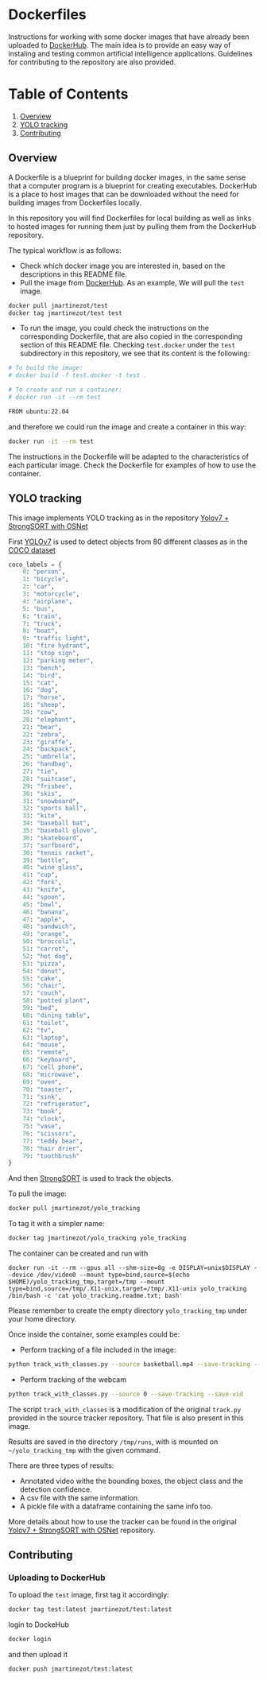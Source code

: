 # Dockerfiles

Instructions for working with some docker images that have already been uploaded to [DockerHub](https://hub.docker.com/search?q=jmartinezot). The main idea is to provide an easy way of instaling and testing common artificial intelligence applications. Guidelines for contributing to the repository are also provided.

# Table of Contents
1. [Overview](#Overview)
2. [YOLO tracking](#YOLO_tracking)
3. [Contributing](#Contributing)

## Overview

A Dockerfile is a blueprint for building docker images, in the same sense that a computer program is a blueprint for creating executables. DockerHub is a place to host images that can be downloaded without the need for building images from Dockerfiles locally.

In this repository you will find Dockerfiles for local building as well as links to hosted images for running them just by pulling them from the DockerHub repository.

The typical workflow is as follows:

* Check which docker image you are interested in, based on the descriptions in this README file.
* Pull the image from [DockerHub](https://hub.docker.com/search?q=jmartinezot). As an example, We will pull the `test` image.
```bash
docker pull jmartinezot/test
docker tag jmartinezot/test test
```
* To run the image, you could check the instructions on the corresponding Dockerfile, that are also copied in the corresponding section of this README file. Checking `test.docker` under the `test` subdirectory in this repository, we see that its content is the following:

```bash
# To build the image:
# docker build -f test.docker -t test .

# To create and run a container:
# docker run -it --rm test

FROM ubuntu:22.04
```

and therefore we could run the image and create a container in this way:

```bash
docker run -it --rm test
```

The instructions in the Dockerfile will be adapted to the characteristics of each particular image. Check the Dockerfile for examples of how to use the container.

## YOLO tracking

This image implements YOLO tracking as in the repository [Yolov7 + StrongSORT with OSNet](https://github.com/mikel-brostrom/Yolov7_StrongSORT_OSNet)

First [YOLOv7](https://github.com/WongKinYiu/yolov7) is used to detect objects from 80 different classes as in the [COCO dataset](https://cocodataset.org)

```python
coco_labels = {
    0: "person",
    1: "bicycle",
    2: "car",
    3: "motorcycle",
    4: "airplane",
    5: "bus",
    6: "train",
    7: "truck",
    8: "boat",
    9: "traffic light",
    10: "fire hydrant",
    11: "stop sign",
    12: "parking meter",
    13: "bench",
    14: "bird",
    15: "cat",
    16: "dog",
    17: "horse",
    18: "sheep",
    19: "cow",
    20: "elephant",
    21: "bear",
    22: "zebra",
    23: "giraffe",
    24: "backpack",
    25: "umbrella",
    26: "handbag",
    27: "tie",
    28: "suitcase",
    29: "frisbee",
    30: "skis",
    31: "snowboard",
    32: "sports ball",
    33: "kite",
    34: "baseball bat",
    35: "baseball glove",
    36: "skateboard",
    37: "surfboard",
    38: "tennis racket",
    39: "bottle",
    40: "wine glass",
    41: "cup",
    42: "fork",
    43: "knife",
    44: "spoon",
    45: "bowl",
    46: "banana",
    47: "apple",
    48: "sandwich",
    49: "orange",
    50: "broccoli",
    51: "carrot",
    52: "hot dog",
    53: "pizza",
    54: "donut",
    55: "cake",
    56: "chair",
    57: "couch",
    58: "potted plant",
    59: "bed",
    60: "dining table",
    61: "toilet",
    62: "tv",
    63: "laptop",
    64: "mouse",
    65: "remote",
    66: "keyboard",
    67: "cell phone",
    68: "microwave",
    69: "oven",
    70: "toaster",
    71: "sink",
    72: "refrigerator",
    73: "book",
    74: "clock",
    75: "vase",
    76: "scissors",
    77: "teddy bear",
    78: "hair drier",
    79: "toothbrush"
}
```
And then [StrongSORT](https://github.com/dyhBUPT/StrongSORT) is used to track the objects.

To pull the image:

```bash
docker pull jmartinezot/yolo_tracking
```
To tag it with a simpler name:

```bash
docker tag jmartinezot/yolo_tracking yolo_tracking
```

The container can be created and run with 

```
docker run -it --rm --gpus all --shm-size=8g -e DISPLAY=unix$DISPLAY --device /dev/video0 --mount type=bind,source=$(echo $HOME)/yolo_tracking_tmp,target=/tmp --mount type=bind,source=/tmp/.X11-unix,target=/tmp/.X11-unix yolo_tracking /bin/bash -c 'cat yolo_tracking.readme.txt; bash'
```

Please remember to create the empty directory `yolo_tracking_tmp` under your home directory.

Once inside the container, some examples could be:
* Perform tracking of a file included in the image: 
```bash
python track_with_classes.py --source basketball.mp4 --save-tracking --save-vid
```
* Perform tracking of the webcam
```bash
python track_with_classes.py --source 0 --save-tracking --save-vid
```

The script `track_with_classes` is a modification of the original `track.py` provided in the source tracker repository. That file is also present in this image.

Results are saved in the directory `/tmp/runs`, with is mounted on `~/yolo_tracking_tmp` with the given command.

There are three types of results:

* Annotated video withe the bounding boxes, the object class and the detection confidence.
* A csv file with the same information.
* A pickle file with a dataframe containing the same info too.

More details about how to use the tracker can be found in the original [Yolov7 + StrongSORT with OSNet](https://github.com/mikel-brostrom/Yolov7_StrongSORT_OSNet) repository. 


## Contributing

### Uploading to DockerHub

To upload the `test` image, first tag it accordingly:

```bash
docker tag test:latest jmartinezot/test:latest
```

login to DockeHub
```bash
docker login
```

and then upload it 
```bash
docker push jmartinezot/test:latest
```

